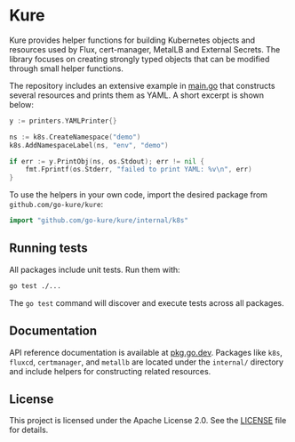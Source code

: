 # Kure

Kure provides helper functions for building Kubernetes objects and resources used by
Flux, cert-manager, MetalLB and External Secrets. The library focuses on creating
strongly typed objects that can be modified through small helper functions.

The repository includes an extensive example in [main.go](main.go) that constructs
several resources and prints them as YAML. A short excerpt is shown below:

```go
y := printers.YAMLPrinter{}

ns := k8s.CreateNamespace("demo")
k8s.AddNamespaceLabel(ns, "env", "demo")

if err := y.PrintObj(ns, os.Stdout); err != nil {
    fmt.Fprintf(os.Stderr, "failed to print YAML: %v\n", err)
}
```

To use the helpers in your own code, import the desired package from
`github.com/go-kure/kure`:

```go
import "github.com/go-kure/kure/internal/k8s"
```

## Running tests

All packages include unit tests. Run them with:

```bash
go test ./...
```

The `go test` command will discover and execute tests across all packages.

## Documentation

API reference documentation is available at
[pkg.go.dev](https://pkg.go.dev/github.com/go-kure/kure). Packages like
`k8s`, `fluxcd`, `certmanager`, and `metallb` are located under the
`internal/` directory and include helpers for constructing related
resources.

## License

This project is licensed under the Apache License 2.0. See the [LICENSE](LICENSE) file for details.
